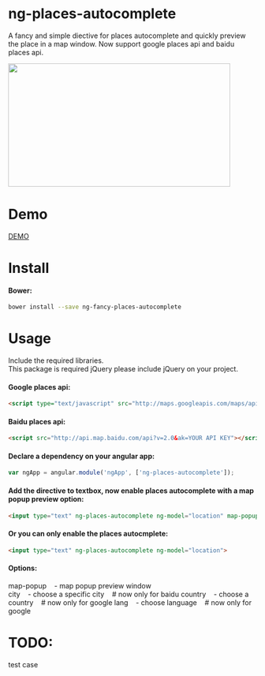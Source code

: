 # ng-places-autocomplete
A fancy and simple diective for places autocomplete and quickly preview the place in a map window. Now support google places api and baidu places api.

<img  src="https://raw.github.com/jacklam718/ng-places-autocomplete/gh-pages/screenshots/demo1.png" width="450px" height="250px" />

# Demo
<a href="http://jacklam718.github.io/ng-places-autocomplete" target="_blank">
  DEMO
</a>

# Install
#### Bower:
```bash
bower install --save ng-fancy-places-autocomplete
```

# Usage
Include the required libraries. <br>
This package is required jQuery please include jQuery on your project. <br>

#### Google places api:
```html
<script type="text/javascript" src="http://maps.googleapis.com/maps/api/js?libraries=places&sensor=false"></script>
```

#### Baidu places api:
```html
<script src="http://api.map.baidu.com/api?v=2.0&ak=YOUR API KEY"></script>
```

#### Declare a dependency on your angular app:
```javascript
var ngApp = angular.module('ngApp', ['ng-places-autocomplete']);
```

#### Add the directive to textbox, now enable places autocomplete with a map popup preview option:
```html
<input type="text" ng-places-autocomplete ng-model="location" map-popup>
```

#### Or you can only enable the places autocmplete:
```html
<input type="text" ng-places-autocomplete ng-model="location">
```

#### Options:
map-popup &nbsp;&nbsp; - map popup preview window <br>
city &nbsp;&nbsp; - choose a specific city  &nbsp;&nbsp; # now only for baidu
country &nbsp;&nbsp; - choose a country &nbsp;&nbsp; # now only for google
lang &nbsp;&nbsp; - choose language &nbsp;&nbsp; # now only for google

# TODO:
test case
